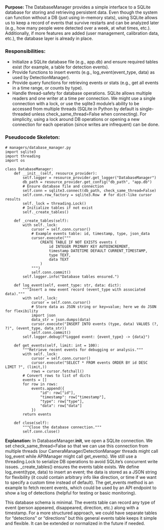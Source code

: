 **Purpose:** The DatabaseManager provides a simple interface to a SQLite database for storing and retrieving persistent data. Even though the system can function without a DB (just using in-memory stats), using SQLite allows us to keep a record of events that survive restarts and can be analyzed later (e.g., how many people were detected over a week, at what times, etc.). Additionally, if more features are added (user management, calibration data, etc.), the database layer is already in place. 

### Responsibilities:
- Initialize a SQLite database file (e.g., app.db) and ensure required tables exist (for example, a table for detection events).
- Provide functions to insert events (e.g., log_event(event_type, data) as used by DetectionManager).
- Provide query functions for retrieving events or stats (e.g., get all events in a time range, or counts by type).
- Handle thread-safety for database operations. SQLite allows multiple readers and one writer at a time per connection. We might use a single connection with a lock, or use the sqlite3 module’s ability to be accessed from multiple threads (SQLite in Python by default is single-threaded unless check_same_thread=False when connecting). For simplicity, using a lock around DB operations or opening a new connection for each operation (since writes are infrequent) can be done.

### Pseudocode Skeleton:

```
# managers/database_manager.py
import sqlite3
import threading
import os

class DatabaseManager:
    def __init__(self, resource_provider):
        self.logger = resource_provider.get_logger("DatabaseManager")
        db_path = resource_provider.get_config("db_path", "app.db")
        # Ensure database file and connection
        self.conn = sqlite3.connect(db_path, check_same_thread=False)
        self.conn.row_factory = sqlite3.Row  # for dict-like cursor results
        self._lock = threading.Lock()
        # Initialize tables if not exist
        self._create_tables()

    def _create_tables(self):
        with self._lock:
            cursor = self.conn.cursor()
            # Example events table: id, timestamp, type, json_data
            cursor.execute("""
                CREATE TABLE IF NOT EXISTS events (
                    id INTEGER PRIMARY KEY AUTOINCREMENT,
                    timestamp DATETIME DEFAULT CURRENT_TIMESTAMP,
                    type TEXT,
                    data TEXT
                )
            """)
            self.conn.commit()
        self.logger.info("Database tables ensured.")

    def log_event(self, event_type: str, data: dict):
        """Insert a new event record (event_type with associated data)."""
        with self._lock:
            cursor = self.conn.cursor()
            # Store data as JSON string or key=value; here we do JSON for flexibility
            import json
            data_str = json.dumps(data)
            cursor.execute("INSERT INTO events (type, data) VALUES (?, ?)", (event_type, data_str))
            self.conn.commit()
        self.logger.debug(f"Logged event: {event_type} -> {data}")

    def get_events(self, limit: int = 100):
        """Retrieve recent events for debugging or analysis."""
        with self._lock:
            cursor = self.conn.cursor()
            cursor.execute("SELECT * FROM events ORDER BY id DESC LIMIT ?", (limit,))
            rows = cursor.fetchall()
        # Convert rows to list of dicts
        events = []
        for row in rows:
            events.append({
                "id": row["id"],
                "timestamp": row["timestamp"],
                "type": row["type"],
                "data": row["data"]
            })
        return events

    def close(self):
        """Close the database connection."""
        self.conn.close()
```

**Explanation:** In DatabaseManager.__init__, we open a SQLite connection. We set check_same_thread=False so that we can use this connection from multiple threads (our CameraManager/DetectionManager threads might call log_event while APIManager might call get_events). We still use a threading.Lock to serialize DB operations to avoid SQLite’s concurrent write issues. _create_tables() ensures the events table exists. We define log_event(type, data) to insert an event; the data is stored as a JSON string for flexibility (it could contain arbitrary info like direction, or time if we want to specify a custom time instead of default). The get_events method is an example to fetch recent events, which could be used by an API endpoint to show a log of detections (helpful for testing or basic monitoring). 

This database schema is minimal. The events table can record any type of event (person appeared, disappeared, direction, etc.) along with a timestamp. For a more structured approach, we could have separate tables for “detections” or “directions” but this general events table keeps it simple and flexible. It can be extended or normalized in the future if needed.
